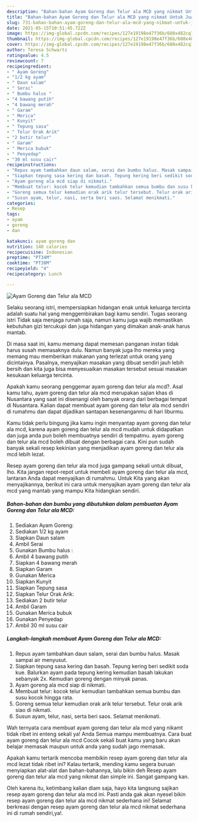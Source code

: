 ```yaml
---
description: "Bahan-bahan Ayam Goreng dan Telur ala MCD yang nikmat Untuk Jualan"
title: "Bahan-bahan Ayam Goreng dan Telur ala MCD yang nikmat Untuk Jualan"
slug: 731-bahan-bahan-ayam-goreng-dan-telur-ala-mcd-yang-nikmat-untuk-jualan
date: 2021-05-15T10:51:45.722Z
image: https://img-global.cpcdn.com/recipes/127e19198e47f36b/680x482cq70/ayam-goreng-dan-telur-ala-mcd-foto-resep-utama.jpg
thumbnail: https://img-global.cpcdn.com/recipes/127e19198e47f36b/680x482cq70/ayam-goreng-dan-telur-ala-mcd-foto-resep-utama.jpg
cover: https://img-global.cpcdn.com/recipes/127e19198e47f36b/680x482cq70/ayam-goreng-dan-telur-ala-mcd-foto-resep-utama.jpg
author: Teresa Schwartz
ratingvalue: 4.5
reviewcount: 7
recipeingredient:
- " Ayam Goreng"
- "1/2 kg ayam"
- " Daun salam"
- " Serai"
- " Bumbu halus "
- "4 bawang putih"
- "4 bawang merah"
- " Garam"
- " Merica"
- " Kunyit"
- " Tepung sasa"
- " Telur Orak Arik"
- "2 butir telur"
- " Garam"
- " Merica bubuk"
- " Penyedap"
- "30 ml susu cair"
recipeinstructions:
- "Repus ayam tambahkan daun salam, serai dan bumbu halus. Masak sampai air menyusut."
- "Siapkan tepung sasa kering dan basah. Tepung kering beri sedikit soda kue. Balurkan ayam pada tepung kering kemudian basah lakukan sebanyak 2x. Kemudian goreng dengan minyak panas."
- "Ayam goreng ala mcd siap di nikmati."
- "Membuat telur: kocok telur kemudian tambahkan semua bumbu dan susu kocok hingga rata."
- "Goreng semua telur kemudian orak arik telur tersebut. Telur orak arik siao di nikmati."
- "Susun ayam, telur, nasi, serta beri saos. Selamat menikmati."
categories:
- Resep
tags:
- ayam
- goreng
- dan

katakunci: ayam goreng dan 
nutrition: 140 calories
recipecuisine: Indonesian
preptime: "PT34M"
cooktime: "PT30M"
recipeyield: "4"
recipecategory: Lunch

---
```



![Ayam Goreng dan Telur ala MCD](https://img-global.cpcdn.com/recipes/127e19198e47f36b/680x482cq70/ayam-goreng-dan-telur-ala-mcd-foto-resep-utama.jpg)

Selaku seorang istri, mempersiapkan hidangan enak untuk keluarga tercinta adalah suatu hal yang menggembirakan bagi kamu sendiri. Tugas seorang istri Tidak saja menjaga rumah saja, namun kamu juga wajib memastikan kebutuhan gizi tercukupi dan juga hidangan yang dimakan anak-anak harus mantab.

Di masa  saat ini, kamu memang dapat memesan panganan instan tidak harus susah memasaknya dulu. Namun banyak juga lho mereka yang memang mau memberikan makanan yang terlezat untuk orang yang dicintainya. Pasalnya, menyajikan masakan yang dibuat sendiri jauh lebih bersih dan kita juga bisa menyesuaikan masakan tersebut sesuai masakan kesukaan keluarga tercinta. 



Apakah kamu seorang penggemar ayam goreng dan telur ala mcd?. Asal kamu tahu, ayam goreng dan telur ala mcd merupakan sajian khas di Nusantara yang saat ini disenangi oleh banyak orang dari berbagai tempat di Nusantara. Kalian dapat membuat ayam goreng dan telur ala mcd sendiri di rumahmu dan dapat dijadikan santapan kesenanganmu di hari liburmu.

Kamu tidak perlu bingung jika kamu ingin menyantap ayam goreng dan telur ala mcd, karena ayam goreng dan telur ala mcd mudah untuk didapatkan dan juga anda pun boleh membuatnya sendiri di tempatmu. ayam goreng dan telur ala mcd boleh dibuat dengan berbagai cara. Kini pun sudah banyak sekali resep kekinian yang menjadikan ayam goreng dan telur ala mcd lebih lezat.

Resep ayam goreng dan telur ala mcd juga gampang sekali untuk dibuat, lho. Kita jangan repot-repot untuk membeli ayam goreng dan telur ala mcd, lantaran Anda dapat menyajikan di rumahmu. Untuk Kita yang akan menyajikannya, berikut ini cara untuk menyajikan ayam goreng dan telur ala mcd yang mantab yang mampu Kita hidangkan sendiri.

<!--inarticleads1-->

##### Bahan-bahan dan bumbu yang dibutuhkan dalam pembuatan Ayam Goreng dan Telur ala MCD:

1. Sediakan  Ayam Goreng:
1. Sediakan 1/2 kg ayam
1. Siapkan  Daun salam
1. Ambil  Serai
1. Gunakan  Bumbu halus :
1. Ambil 4 bawang putih
1. Siapkan 4 bawang merah
1. Siapkan  Garam
1. Gunakan  Merica
1. Siapkan  Kunyit
1. Siapkan  Tepung sasa
1. Siapkan  Telur Orak Arik:
1. Sediakan 2 butir telur
1. Ambil  Garam
1. Gunakan  Merica bubuk
1. Gunakan  Penyedap
1. Ambil 30 ml susu cair




<!--inarticleads2-->

##### Langkah-langkah membuat Ayam Goreng dan Telur ala MCD:

1. Repus ayam tambahkan daun salam, serai dan bumbu halus. Masak sampai air menyusut.
1. Siapkan tepung sasa kering dan basah. Tepung kering beri sedikit soda kue. Balurkan ayam pada tepung kering kemudian basah lakukan sebanyak 2x. Kemudian goreng dengan minyak panas.
1. Ayam goreng ala mcd siap di nikmati.
1. Membuat telur: kocok telur kemudian tambahkan semua bumbu dan susu kocok hingga rata.
1. Goreng semua telur kemudian orak arik telur tersebut. Telur orak arik siao di nikmati.
1. Susun ayam, telur, nasi, serta beri saos. Selamat menikmati.




Wah ternyata cara membuat ayam goreng dan telur ala mcd yang nikamt tidak ribet ini enteng sekali ya! Anda Semua mampu membuatnya. Cara buat ayam goreng dan telur ala mcd Cocok sekali buat kamu yang baru akan belajar memasak maupun untuk anda yang sudah jago memasak.

Apakah kamu tertarik mencoba membikin resep ayam goreng dan telur ala mcd lezat tidak ribet ini? Kalau tertarik, mending kamu segera buruan menyiapkan alat-alat dan bahan-bahannya, lalu bikin deh Resep ayam goreng dan telur ala mcd yang nikmat dan simple ini. Sangat gampang kan. 

Oleh karena itu, ketimbang kalian diam saja, hayo kita langsung sajikan resep ayam goreng dan telur ala mcd ini. Pasti anda gak akan nyesel bikin resep ayam goreng dan telur ala mcd nikmat sederhana ini! Selamat berkreasi dengan resep ayam goreng dan telur ala mcd nikmat sederhana ini di rumah sendiri,ya!.


